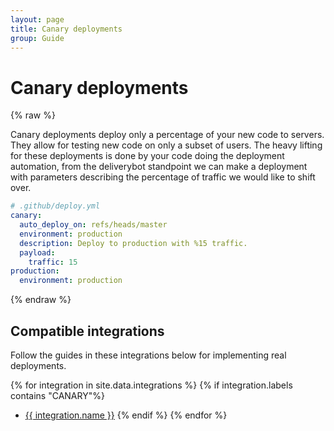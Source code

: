 ```yaml
---
layout: page
title: Canary deployments
group: Guide
---
```


# Canary deployments

{% raw %}

Canary deployments deploy only a percentage of your new code to servers. They
allow for testing new code on only a subset of users. The heavy lifting for
these deployments is done by your code doing the deployment automation, from
the deliverybot standpoint we can make a deployment with parameters describing
the percentage of traffic we would like to shift over.

```yaml
# .github/deploy.yml
canary:
  auto_deploy_on: refs/heads/master
  environment: production
  description: Deploy to production with %15 traffic.
  payload:
    traffic: 15
production:
  environment: production
```

{% endraw %}

## Compatible integrations

Follow the guides in these integrations below for implementing real
deployments.

{% for integration in site.data.integrations %}
{% if integration.labels contains "CANARY"%}
- [{{ integration.name }}](/docs/integrations/{{integration.id}})
{% endif %}
{% endfor %}
